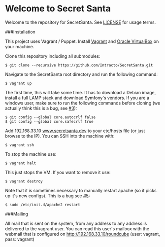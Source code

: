 Welcome to Secret Santa
=======================

Welcome to the repository for SecretSanta. See [LICENSE](https://github.com/Intracto/SecretSanta/blob/master/htdocs/src/Intracto/SecretSantaBundle/Resources/meta/LICENSE) for usage terms.

###Installation

This project uses Vagrant / Puppet. Install [Vagrant](http://downloads.vagrantup.com/) and [Oracle VirtualBox](https://www.virtualbox.org/wiki/Downloads)
on your machine. 

Clone this repository including all submodules:

    $ git clone --recursive https://github.com/Intracto/SecretSanta.git

Navigate to the SecretSanta root directory and run the following command:

    $ vagrant up

The first time, this will take some time. It has to download a Debian image, install a full LAMP stack and download Symfony's vendors.
If you are a windows user, make sure to run the following commands before cloning (we actually think this is a bug, see [#3](https://github.com/Intracto/SecretSanta/issues/3)):

    $ git config --global core.autocrlf false
    $ git config --global core.safecrlf true

Add 192.168.33.10 www.secretsanta.dev to your etc/hosts file (or just browse to the IP). You can SSH into the machine with:

    $ vagrant ssh

To stop the machine use:

    $ vagrant halt

This just stops the VM. If you want to remove it use:

    $ vagrant destroy

Note that it is sometimes necessary to manually restart apache (so it picks up it's new configs). This is a bug see [#5](https://github.com/Intracto/SecretSanta/issues/5):

    $ sudo /etc/init.d/apache2 restart

###Mailing

All mail that is sent on the system, from any address to any address is delivered to the vagrant user. You can read this user's mailbox with the webmail that is configured on http://192.168.33.10/roundcube (user: vagrant, pass: vagrant)
